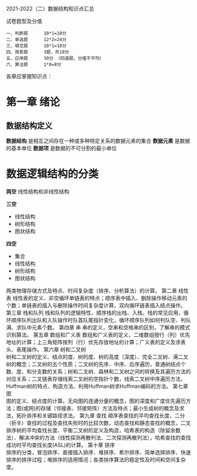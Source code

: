 2021-2022（二）数据结构知识点汇总

试卷题型及分值
```
一、判断题      10*1=10分
二、单选题      12*2=24分
三、填空题      10*1=10分
四、简答题      3题，共18分 
五、应用题      30分 （四道题，分值不平均）
六、算法题      1*8=8分
```

各章应掌握知识点：

# 第一章 绪论  

## 数据结构定义

**数据结构** 是相互之间存在一种或多种特定关系的数据元素的集合
**数据元素** 是数据的基本单位
**数据项** 是数据的不可分割的最小单位

# 数据逻辑结构的分类

**两空** 线性结构和非线性结构

**三空** 
- 线性结构
- 树形结构
- 图状结构

**四空** 
- 集合
- 线性结构
- 树形结构
- 图状结构

两类物理存储方式及特点、时间复杂度（排序、分析算法）的计算。
第二章 线性表 
线性表的定义、非空循环单链表的特点；顺序表中插入、删除操作移动元素的个数；单链表的插入与删除操作时间复杂度计算，双向循环链表插入结点操作。
第三章 栈和队列
栈和队列的逻辑特性，顺序栈的出栈、入栈，栈的常见应用，循环顺序队列出队和入队操作时队首队尾指针变化，循环顺序队列如何判队空、判队满、求队中元素个数。
       第四章  串
           串的定义，空串和空格串的区别，了解串的模式识别算法。
第五章 数组和广义表
数组和广义表的定义，二维数组按行（列）优先地址的计算；上三角矩阵按列（行）优先存放地址的计算；广义表的定义及求表头、表尾操作。
第六章 树和二叉树  
树和二叉树的定义、结点的度、树的度、树的高度（深度）、完全二叉树、满二叉树的概念；二叉树的五个性质；二叉树的先序、中序、后序遍历，普通树结点个数、度、和分支数的关系；树和二叉树、森林和二叉树之间的转换及其遍历方法的对应关系；二叉链表存储线索二叉树的空指针个数，线索二叉树中序遍历方法，Huffman树的特点、构造方法、利用Huffman树求Huffman编码的方法。
第七章 图    
图的定义、结点度的计算。无向图的连通分量的概念，图的深度和广度优先遍历方法；图(或网)的存储（邻接表、邻接矩阵）方法及特点；最小生成树的概念及求法，拓扑排序和关键路径求法。
第九章 查找 
顺序表查找的平均查找长度，二分（折半）查找的过程及查找失败时的比较次数，动态查找和静态查找的概念，二叉排序树的平均查找长度、平衡二叉树的定义及构造，哈希表的构造（除留余数法）、解决冲突的方法（线性探测再散列法、二次探测再散列法），哈希查找的查找成功时平均查找长度(ASL)的计算。
第十章 排序  
排序的分类，冒泡排序、直接插入排序、堆排序、希尔排序、简单选择排序、快速排序的排序过程；堆排序的适用情况；各类排序算法的稳定性及时间和空间复杂度。
